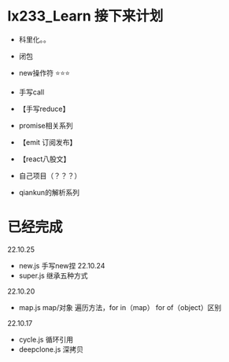 # lx233_Learn 接下来计划
- 科里化。。 
- 闭包
- new操作符 ⭐⭐⭐
- 手写call
- 【手写reduce】
- promise相关系列

- 【emit 订阅发布】
- 【react八股文】
- 自己项目（？？？）
- qiankun的解析系列


# 已经完成
22.10.25
- new.js 手写new捏
22.10.24
- super.js 继承五种方式 
  
22.10.20
- map.js  map/对象 遍历方法，for in（map） for of（object）区别 

22.10.17
- cycle.js 循环引用 
- deepclone.js 深拷贝 

